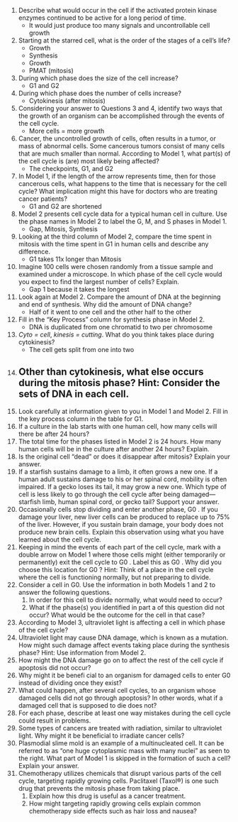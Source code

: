 1. Describe what would occur in the cell if the activated protein kinase enzymes continued to be active for a long period of time.
	- It would just produce too many signals and uncontrollable cell growth
2. Starting at the starred cell, what is the order of the stages of a cell’s life?
	- Growth
	- Synthesis
	- Growth
	- PMAT (mitosis)
3. During which phase does the size of the cell increase?
	- G1 and G2
4. During which phase does the number of cells increase?
	- Cytokinesis (after mitosis)
5. Considering your answer to Questions 3 and 4, identify two ways that the growth of an organism can be accomplished through the events of the cell cycle.
	- More cells = more growth
6. Cancer, the uncontrolled growth of cells, often results in a tumor, or mass of abnormal cells. Some cancerous tumors consist of many cells that are much smaller than normal. According to Model 1, what part(s) of the cell cycle is (are) most likely being affected?
	- The checkpoints, G1, and G2
7. In Model 1, if the length of the arrow represents time, then for those cancerous cells, what happens to the time that is necessary for the cell cycle? What implication might this have for doctors who are treating cancer patients?
	- G1 and G2 are shortened
8. Model 2 presents cell cycle data for a typical human cell in culture. Use the phase names in Model 2 to label the G, M, and S phases in Model 1.
	- Gap, Mitosis, Synthesis
9. Looking at the third column of Model 2, compare the time spent in mitosis with the time spent in G1 in human cells and describe any difference.
	- G1 takes 11x longer than Mitosis
10. Imagine 100 cells were chosen randomly from a tissue sample and examined under a microscope. In which phase of the cell cycle would you expect to find the largest number of cells? Explain.
	- Gap 1 because it takes the longest
11. Look again at Model 2. Compare the amount of DNA at the beginning and end of synthesis. Why did the amount of DNA change?
	- Half of it went to one cell and the other half to the other
12. Fill in the “Key Process” column for synthesis phase in Model 2.
	- DNA is duplicated from one chromatid to two per chromosome
13. *Cyto = cell*, *kinesis = cutting*. What do you think takes place during cytokinesis?
	- The cell gets split from one into two
14. Other than cytokinesis, what else occurs during the mitosis phase? Hint: Consider the sets of DNA in each cell.
	- 
15. Look carefully at information given to you in Model 1 and Model 2. Fill in the key process column in the table for G1.
16. If a culture in the lab starts with one human cell, how many cells will there be after 24 hours?
17. The total time for the phases listed in Model 2 is 24 hours. How many human cells will be in the culture after another 24 hours? Explain.
18. Is the original cell “dead” or does it disappear after mitosis? Explain your answer.
19. If a starfish sustains damage to a limb, it often grows a new one. If a human adult sustains damage to his or her spinal cord, mobility is often impaired. If a gecko loses its tail, it may grow a new one. Which type of cell is less likely to go through the cell cycle after being damaged— starfish limb, human spinal cord, or gecko tail? Support your answer.
20. Occasionally cells stop dividing and enter another phase, G0 . If you damage your liver, new liver cells can be produced to replace up to 75% of the liver. However, if you sustain brain damage, your body does not produce new brain cells. Explain this observation using what you have learned about the cell cycle.
21. Keeping in mind the events of each part of the cell cycle, mark with a double arrow on Model 1 where those cells might (either temporarily or permanently) exit the cell cycle to G0 . Label this as G0 . Why did you choose this location for G0 ? Hint: Think of a place in the cell cycle where the cell is functioning normally, but not preparing to divide.
22. Consider a cell in G0. Use the information in both Models 1 and 2 to answer the following questions.
	1. In order for this cell to divide normally, what would need to occur?
	2. What if the phase(s) you identified in part a of this question did not occur? What would be the outcome for the cell in that case?
23. According to Model 3, ultraviolet light is affecting a cell in which phase of the cell cycle?
24. Ultraviolet light may cause DNA damage, which is known as a mutation. How might such damage affect events taking place during the synthesis phase? Hint: Use information from Model 2.
25. How might the DNA damage go on to affect the rest of the cell cycle if apoptosis did not occur?
26. Why might it be benefi cial to an organism for damaged cells to enter G0 instead of dividing once they exist?
27. What could happen, after several cell cycles, to an organism whose damaged cells did not go through apoptosis? In other words, what if a damaged cell that is supposed to die does not?
28. For each phase, describe at least one way mistakes during the cell cycle could result in problems.
29. Some types of cancers are treated with radiation, similar to ultraviolet light. Why might it be beneficial to irradiate cancer cells?
30. Plasmodial slime mold is an example of a multinucleated cell. It can be referred to as “one huge cytoplasmic mass with many nuclei” as seen to the right. What part of Model 1 is skipped in the formation of such a cell? Explain your answer.
31. Chemotherapy utilizes chemicals that disrupt various parts of the cell cycle, targeting rapidly growing cells. Paclitaxel (Taxol®) is one such drug that prevents the mitosis phase from taking place.
	1. Explain how this drug is useful as a cancer treatment.
	2. How might targeting rapidly growing cells explain common chemotherapy side effects such as hair loss and nausea?
